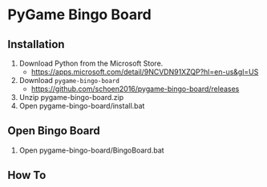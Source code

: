 # PyGame Bingo Board

## Installation
1. Download Python from the Microsoft Store.
   - https://apps.microsoft.com/detail/9NCVDN91XZQP?hl=en-us&gl=US
2. Download `pygame-bingo-board`
   - https://github.com/schoen2016/pygame-bingo-board/releases 
3. Unzip pygame-bingo-board.zip
4. Open pygame-bingo-board/install.bat

## Open Bingo Board
1. Open pygame-bingo-board/BingoBoard.bat

## How To
